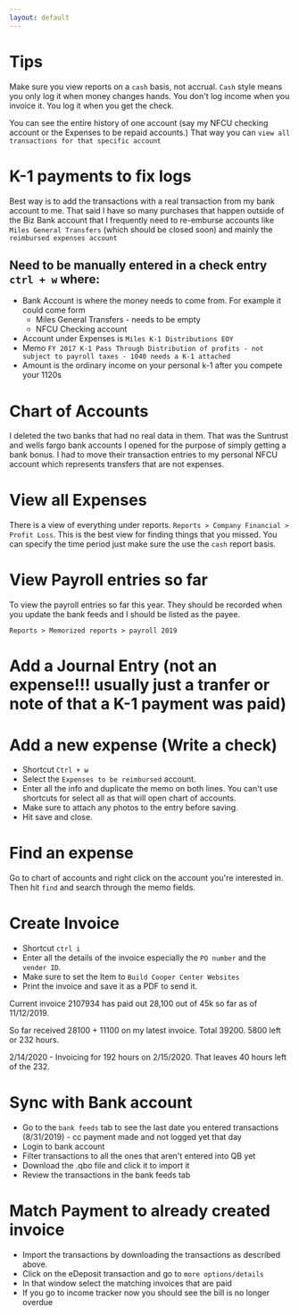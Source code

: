 ```yaml
---
layout: default
---
```


# Tips

Make sure you view reports on a `cash` basis, not accrual. `Cash` style means you only log it when money changes hands. You don't log income when you invoice it. You log it when you get the check.  

You can see the entire history of one account (say my NFCU checking account or the Expenses to be repaid accounts.) That way you can `view all transactions for that specific account`

# K-1 payments to fix logs

Best way is to add the transactions with a real transaction from my bank account to me. That said I have so many purchases that happen outside of the Biz Bank account that I frequently need to re-emburse accounts like `Miles General Transfers` (which should be closed soon) and mainly the `reimbursed expenses account`


Need to be manually entered in a check entry `ctrl + w` where:
----

- Bank Account is where the money needs to come from. For example it could come form
  - Miles General Transfers - needs to be empty
  - NFCU Checking account
- Account under Expenses is `Miles K-1 Distributions EOY`
- Memo `FY 2017 K-1 Pass Through Distribution of profits - not subject to payroll taxes - 1040 needs a K-1 attached`
- Amount is the ordinary income on your personal k-1 after you compete your 1120s

# Chart of Accounts

I deleted the two banks that had no real data in them. That was the Suntrust and wells fargo bank accounts I opened for the purpose of simply getting a bank bonus. I had to move their transaction entries to my personal NFCU account which represents transfers that are not expenses.

# View all Expenses

There is a view of everything under reports. `Reports > Company Financial > Profit Loss`. This is the best view for finding things that you missed. You can specify the time period just make sure the use the `cash` report basis.

# View Payroll entries so far

To view the payroll entries so far this year. They should be recorded when you update the bank feeds and I should be listed as the payee.

`Reports > Memorized reports > payroll 2019`

# Add a Journal Entry (not an expense!!! usually just a tranfer or note of that a K-1 payment was paid)



# Add a new expense (Write a check)

- Shortcut `Ctrl + w`
- Select the `Expenses to be reimbursed` account.
- Enter all the info and duplicate the memo on both lines. You can't use shortcuts for select all as that will open chart of accounts.
- Make sure to attach any photos to the entry before saving.
- Hit save and close.

# Find an expense

Go to chart of accounts and right click on the account you're interested in. Then hit `find` and search through the memo fields.

# Create Invoice

- Shortcut `ctrl i`
- Enter all the details of the invoice especially the `PO number` and the `vender ID`.
- Make sure to set the Item to `Build Cooper Center Websites`
- Print the invoice and save it as a PDF to send it.

Current invoice 2107934 has paid out 28,100 out of 45k so far as of 11/12/2019.

So far received 28100 + 11100 on my latest invoice. Total 39200. 5800 left or 232 hours.

2/14/2020 - Invoicing for 192 hours on 2/15/2020. That leaves 40 hours left of the 232.

# Sync with Bank account

- Go to the `bank feeds` tab to see the last date you entered transactions (8/31/2019) - cc payment made and not logged yet that day
- Login to bank account
- Filter transactions to all the ones that aren't entered into QB yet
- Download the .qbo file and click it to import it
- Review the transactions in the bank feeds tab

# Match Payment to already created invoice

- Import the transactions by downloading the transactions as described above.
- Click on the eDeposit transaction and go to `more options/details`
- In that window select the matching invoices that are paid
- If you go to income tracker now you should see the bill is no longer overdue
